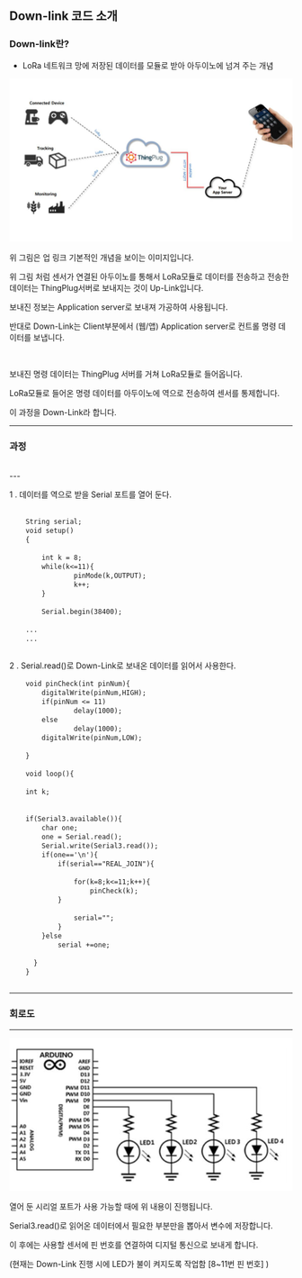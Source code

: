## Down-link 코드 소개 

### Down-link란?

- LoRa 네트워크 망에 저장된 데이터를 모듈로 받아 아두이노에 넘겨 주는 개념

<img src="../images/app_uplink.JPG" /> 


위 그림은 업 링크 기본적인 개념을 보이는 이미지입니다.

위 그림 처럼 센서가 연결된 아두이노를 통해서 LoRa모듈로 데이터를 전송하고 전송한 데이터는 ThingPlug서버로 보내지는 것이 Up-Link입니다.

보내진 정보는 Application server로 보내져 가공하여 사용됩니다.

반대로 Down-Link는 Client부분에서 (웹/앱) Application server로 컨트롤 명령 데이터를 보냅니다.

<br />

보내진 명령 데이터는 ThingPlug 서버를 거쳐 LoRa모듈로 들어옵니다.

LoRa모듈로 들어온 명령 데이터를 아두이노에 역으로 전송하여 센서를 통제합니다.

이 과정을 Down-Link라 합니다.


---
### 과정 
<br />
---

 1 . 데이터를 역으로 받을 Serial 포트를 열어 둔다.

```

	String serial;
	void setup()
	{

 		int k = 8;
  		while(k<=11){
    			pinMode(k,OUTPUT);
    			k++;
  		}
  		
  		Serial.begin(38400);
	
	...
	...
			

```

 2 . Serial.read()로 Down-Link로 보내온 데이터를 읽어서 사용한다.

```
	void pinCheck(int pinNum){
  		digitalWrite(pinNum,HIGH);
  		if(pinNum <= 11)
    			delay(1000);
  		else
    			delay(1000);
  		digitalWrite(pinNum,LOW);
  
	}

	void loop(){

	int k;
  		
	
  	if(Serial3.available()){
    	char one;
    	one = Serial.read();
   		Serial.write(Serial3.read());
   		if(one=='\n'){
      		if(serial=="REAL_JOIN"){

        		for(k=8;k<=11;k++){
    				pinCheck(k);
  			}

        		serial="";
      		} 
    	}else
    		serial +=one; 

   	  }
    }


```

--- 

### 회로도 

---


<img src="../images/app_pin_led.JPG" />



열어 둔 시리얼 포트가 사용 가능할 때에 위 내용이 진행됩니다.

Serial3.read()로 읽어온 데이터에서 필요한 부분만을 뽑아서 변수에 저장합니다.

이 후에는 사용할 센서에 핀 번호를 연결하여 디지털 통신으로 보내게 합니다.

(현재는 Down-Link 진행 시에 LED가 불이 켜지도록 작업함 [8~11번 핀 번호] )


 
